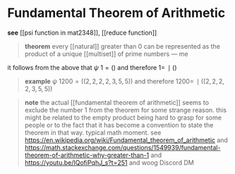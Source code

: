 # Fundamental Theorem of Arithmetic

**see** [[psi function in mat2348]], [[reduce function]]

> **theorem** every [[natural]] greater than $0$ can be represented as the product of a unique [[multiset]] of prime numbers &mdash; me

it follows from the above that $\psi\ 1 = ()$ and therefore $1 = \,\mid ()$

> **example** $\psi\ 1200 = ((2, 2, 2, 2, 3, 5, 5))$ and therefore $1200 = \,\mid ((2, 2, 2, 2, 3, 5, 5))$

> **note** the actual [[fundamental theorem of arithmetic]] seems to exclude the number $1$ from the theorem for some strange reason. this might be related to the empty product being hard to grasp for some people or to the fact that it has become a convention to state the theorem in that way. typical math moment. see <https://en.wikipedia.org/wiki/Fundamental_theorem_of_arithmetic> and <https://math.stackexchange.com/questions/1549939/fundamental-theorem-of-arithmetic-why-greater-than-1> and <https://youtu.be/IQofiPqhJ_s?t=251> and woog Discord DM
